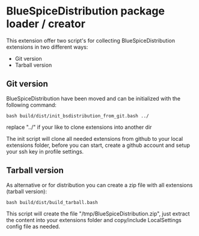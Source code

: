 # BlueSpiceDistribution package loader / creator

This extension offer two script's for collecting BlueSpiceDistribution extensions in two different ways:

* Git version
* Tarball version

## Git version

BlueSpiceDistribution have been moved and can be initialized with the following command:

	bash build/dist/init_bsdistribution_from_git.bash ../

replace "../" if your like to clone extensions into another dir

The init script will clone all needed extensions from github to your local extensions folder, before you can start, create a github account and setup your ssh key in profile settings. 

## Tarball version

As alternative or for distribution you can create a zip file with all extensions (tarball version):

	bash build/dist/build_tarball.bash

This script will create the file "/tmp/BlueSpiceDistribution.zip", just extract the content into your extensions folder and copy/include LocalSettings config file as needed. 
